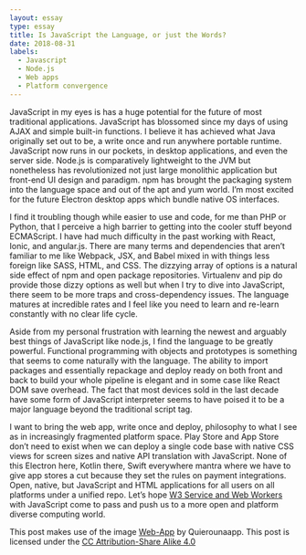 ```yaml
---
layout: essay
type: essay
title: Is JavaScript the Language, or just the Words?
date: 2018-08-31
labels:
  - Javascript
  - Node.js
  - Web apps
  - Platform convergence
---
```


JavaScript in my eyes is has a huge potential for the future of most traditional applications. JavaScript has blossomed since my days of using AJAX and simple built-in functions. I believe it has achieved what Java originally set out to be, a write once and run anywhere portable runtime. JavaScript now runs in our pockets, in desktop applications, and even the server side. Node.js is comparatively lightweight to the JVM but nonetheless has revolutionized not just large monolithic application but front-end UI design and paradigm. npm has brought the packaging system into the language space and out of the apt and yum world. I’m most excited for the future Electron desktop apps which bundle native OS interfaces.

I find it troubling though while easier to use and code, for me than PHP or Python, that I perceive a high barrier to getting into the cooler stuff beyond ECMAScript. I have had much difficulty in the past working with React, Ionic, and angular.js. There are many terms and dependencies that aren’t familiar to me like Webpack, JSX, and Babel mixed in with things less foreign like SASS, HTML, and CSS. The dizzying array of options is a natural side effect of npm and open package repositories. Virtualenv and pip do provide those dizzy options as well but when I try to dive into JavaScript, there seem to be more traps and cross-dependency issues. The language matures at incredible rates and I feel like you need to learn and re-learn constantly with no clear life cycle.

<div class="ui small images centered">
  <div class="ui image" src="https://upload.wikimedia.org/wikipediacommons/thumb/2/20/Web-app.jpg/201px-Web-app.jpg">
</div>

Aside from my personal frustration with learning the newest and arguably best things of JavaScript like node.js, I find the language to be greatly powerful. Functional programming with objects and prototypes is something that seems to come naturally with the language. The ability to import packages and essentially repackage and deploy ready on both front and back to build your whole pipeline is elegant and in some case like React DOM save overhead.  The fact that most devices sold in the last decade have some form of JavaScript interpreter seems to have poised it to be a major language beyond the traditional script tag. 

I want to bring the web app, write once and deploy, philosophy to what I see as in increasingly fragmented platform space. Play Store and App Store don’t need to exist when we can deploy a single code base with native CSS views for screen sizes and native API translation with JavaScript. None of this Electron here, Kotlin there, Swift everywhere mantra where we have to give app stores a cut because they set the rules on payment integrations. Open, native, but JavaScript and HTML applications for all users on all platforms under a unified repo. Let’s hope [W3 Service and Web Workers]( https://www.w3.org/TR/service-workers-1/) with JavaScript come to pass and push us to a more open and platform diverse computing world.


This post makes use of the image [Web-App](https://commons.wikimedia.org/wiki/File:Web-app.jpg) by Quierounaapp.
This post is licensed under the [CC Attribution-Share Alike 4.0](https://creativecommons.org/licenses/by-sa/4.0/deed.en)